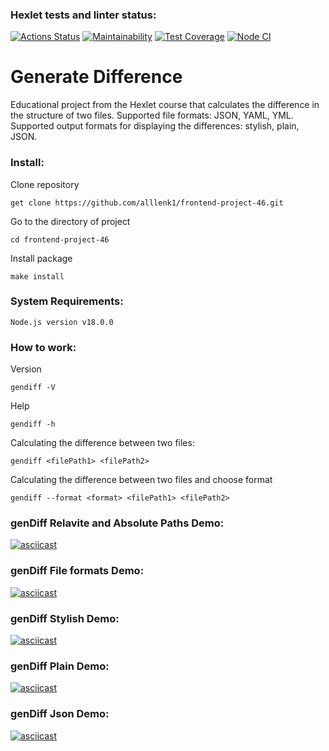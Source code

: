 ### Hexlet tests and linter status:
[![Actions Status](https://github.com/MrAleos/frontend-project-46/actions/workflows/hexlet-check.yml/badge.svg)](https://github.com/MrAleos/frontend-project-46/actions)
[![Maintainability](https://api.codeclimate.com/v1/badges/d236bc01ce572a9f7733/maintainability)](https://codeclimate.com/github/MrAleos/frontend-project-46/maintainability)
[![Test Coverage](https://api.codeclimate.com/v1/badges/d236bc01ce572a9f7733/test_coverage)](https://codeclimate.com/github/MrAleos/frontend-project-46/test_coverage)
[![Node CI](https://github.com/MrAleos/frontend-project-46/actions/workflows/myTest.yml/badge.svg)](https://github.com/MrAleos/frontend-project-46/actions/workflows/myTest.yml)


# Generate Difference
Educational project from the Hexlet course that calculates the difference in the structure of two files. Supported file formats: JSON, YAML, YML. Supported output formats for displaying the differences: stylish, plain, JSON.

### Install:
Clone repository
```
get clone https://github.com/alllenk1/frontend-project-46.git
```

Go to the directory of project
```
cd frontend-project-46
```

Install package
```
make install
```

### System Requirements:
```
Node.js version v18.0.0
```
### How to work:
Version
```
gendiff -V
```

Help
```
gendiff -h
```

Calculating the difference between two files:
```
gendiff <filePath1> <filePath2>
```

Calculating the difference between two files and choose format
```
gendiff --format <format> <filePath1> <filePath2>
```

### genDiff Relavite and Absolute Paths Demo:
[![asciicast](https://asciinema.org/a/MYjiivm45Q09hSqVGakbsC8gz.svg)](https://asciinema.org/a/MYjiivm45Q09hSqVGakbsC8gz)

### genDiff File formats Demo:
[![asciicast](https://asciinema.org/a/x9WhwA6N8M9RMkqelBIfhEOZg.svg)](https://asciinema.org/a/x9WhwA6N8M9RMkqelBIfhEOZg)

### genDiff Stylish Demo:
[![asciicast](https://asciinema.org/a/Ty6sdBIwYriln64dT4yQSaobh.svg)](https://asciinema.org/a/Ty6sdBIwYriln64dT4yQSaobh)

### genDiff Plain Demo:
[![asciicast](https://asciinema.org/a/Ft97ptZZRCw6NfThTWLTV1EJM.svg)](https://asciinema.org/a/Ft97ptZZRCw6NfThTWLTV1EJM)

### genDiff Json Demo:
[![asciicast](https://asciinema.org/a/spB2wAH8a7nqfWxsJf8cY2wX4.svg)](https://asciinema.org/a/spB2wAH8a7nqfWxsJf8cY2wX4)